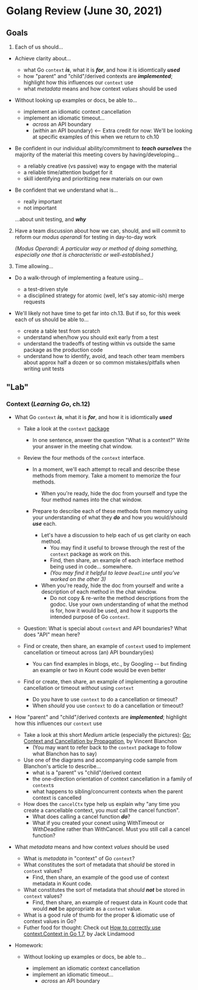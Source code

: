 # Golang Review (June 30, 2021)

## Goals

1. Each of us should...

* Achieve clarity about...

  * what Go `context` ***is***, what it is ***for***, and how it is idiomtically ***used***
  * how "parent" and "child"/derived contexts are ***implemented***; highlight how this influences our `context` use
  * what *metadata* means and how context *values* should be used

* Without looking up examples or docs, be able to...

  * implement an idiomatic context cancellation
  * implement an idiomatic timeout...
    * *across* an API boundary
    * (*within* an API boundary) <-- Extra credit for now: We'll be looking at specific examples of this when we return to ch.10

* Be confident in our individual ability/commitment to ***teach ourselves*** the majority of the material this meeting covers by having/developing...

  * a reliably creative (vs passive) way to engage with the material
  * a reliable time/attention budget for it
  * skill identifying and prioritizing new materials on our own

* Be confident that we understand what is...

  * really important
  * not important

  ...about unit testing, and ***why***

2. Have a team discussion about how we can, should, and will commit to reform our *modus operandi* for testing in day-to-day work

   *(Modus Operandi: A particular way or method of doing something, especially one that is characteristic or well-established.)*

3. Time allowing...

* Do a walk-through of implementing a feature using...
  * a test-driven style
  * a disciplined strategy for atomic (well, let's say atomic-ish) merge requests

* We'll likely not have time to get far into ch.13. But if so, for this week each of us should be able to...

  * create a table test from scratch
  * understand when/how you should exit early from a test
  * understand the tradeoffs of testing within vs outside the same package as the production code
  * understand how to identify, avoid, and teach other team members about approx half a dozen or so common mistakes/pitfalls when writing unit tests

## "Lab"

### Context (*Learning Go*, ch.12)

* What Go `context` ***is***, what it is ***for***, and how it is idiomtically ***used***

  * Take a look at the `context` [package](https://golang.org/src/context/context.go)
    * In one sentence, answer the question "What is a context?" Write your answer in the meeting chat window.

  * Review the four methods of the `context` interface.
    * In a moment, we'll each attempt to recall and describe these methods from memory. Take a moment to memorize the four methods.
      * When you're ready, hide the doc from yourself and type the four method names into the chat window.

    * Prepare to describe each of these methods from memory using your understanding of what they ***do*** and how you would/should ***use*** each.
      * Let's have a discussion to help each of us get clarity on each method.
        * You may find it useful to browse through the rest of the `context` package as work on this.
        * Find, then share, an example of each interface method being used in code... somewhere.
        * *(You may find it helpful to leave `Deadline` until you've worked on the other 3)*
      * When you're ready, hide the doc from yourself and write a description of each method in the chat window.
        * Do not copy & re-write the method descriptions from the godoc. Use your own understanding of what the method is for, how it would be used, and how it supports the intended purpose of Go `context`.
  
  * Question: What is special about `context` and API boundaries? What does "API" mean here?

  * Find or create, then share, an example of `context` used to implement cancellation or timeout across (an) API boundary(ies)
    * You can find examples in blogs, etc., by Googling -- but finding an example or two in Kount code would be even better

  * Find or create, then share, an example of implementing a goroutine cancellation or timeout *without* using `context`
    * Do you have to use `context` to do a cancellation or timeout?
    * When *should* you use `context` to do a cancellation or timeout?

* How "parent" and "child"/derived contexts are ***implemented***; highlight how this influences our `context` use

  * Take a look at this short *Medium* article (especially the pictures): [Go: Context and Cancellation by Propagation](https://medium.com/a-journey-with-go/go-context-and-cancellation-by-propagation-7a808bbc889c), by Vincent Blanchon
    * (You may want to refer back to the `context` package to follow what Blanchon has to say)
  * Use one of the diagrams and accompanying code sample from Blanchon's article to describe...
    * what is a "parent" vs "child"/derived context
    * the one-direction orientation of context cancellation in a family of `context`s
    * what happens to sibling/concurrent contexts when the parent context is cancelled
  * How does the `cancelCtx` type help us explain why "any time you create a cancellable context, you *must* call the cancel function".
    * What does calling a cancel function ***do***?
    * What if you created your conext using WithTimeout or WithDeadline rather than WithCancel. Must you still call a cancel function?

* What *metadata* means and how context *values* should be used
  * What is *metadata* in "context" of Go `context`?
  * What constitutes the sort of metadata that *should* be stored in `context` values?
    * Find, then share, an example of the good use of context metadata in Kount code.
  * What constitutes the sort of metadata that *should* ***not*** be stored in `context` values?
    * Find, then share, an example of request data in Kount code that would ***not*** be appropriate as a `context` value.
  * What is a good rule of thumb for the proper & idiomatic use of context values in Go?
  * Futher food for thought: Check out [How to correctly use context.Context in Go 1.7](https://medium.com/@cep21/how-to-correctly-use-context-context-in-go-1-7-8f2c0fafdf39), by Jack Lindamood

* Homework:
  * Without looking up examples or docs, be able to...

    * implement an idiomatic context cancellation
    * implement an idiomatic timeout...
      * *across* an API boundary
